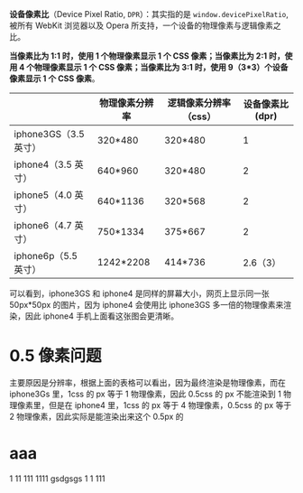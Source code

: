 **设备像素比**（Device Pixel Ratio, `DPR`）：其实指的是 `window.devicePixelRatio`, 被所有 WebKit 浏览器以及 Opera 所支持，一个设备的物理像素与逻辑像素之比。

**当像素比为 1:1 时，使用 1 个物理像素显示 1 个 CSS 像素；当像素比为 2:1 时，使用 4 个物理像素显示 1 个 CSS 像素；当像素比为 3:1 时，使用 9（3\*3）个设备像素显示 1 个 CSS 像素**。

|                       | 物理像素分辨率 | 逻辑像素分辨率（css） | 设备像素比(dpr) |
| :-------------------- | -------------- | --------------------- | --------------- |
| iphone3GS（3.5 英寸） | 320\*480       | 320\*480              | 1               |
| iphone4（3.5 英寸）   | 640\*960       | 320\*480              | 2               |
| iphone5（4.0 英寸）   | 640\*1136      | 320\*568              | 2               |
| iphone6（4.7 英寸）   | 750\*1334      | 375\*667              | 2               |
| iphone6p（5.5 英寸）  | 1242\*2208     | 414\*736              | 2.6（3）        |

可以看到，iphone3GS 和 iphone4 是同样的屏幕大小，网页上显示同一张 50px\*50px 的图片，因为 iphone4 会使用比 iphone3GS 多一倍的物理像素来渲染，因此 iphone4 手机上面看这张图会更清晰。

# 0.5 像素问题

主要原因是分辨率，根据上面的表格可以看出，因为最终渲染是物理像素，而在 iphone3Gs 里，1css 的 px 等于 1 物理像素，因此 0.5css 的 px 不能渲染到 1 物理像素里，但是在 iphone4 里，1css 的 px 等于 4 物理像素，0.5css 的 px 等于 2 物理像素，因此实际是能渲染出来这个 0.5px 的

# aaa

1
11
111
1111
gsdgsgs
1
1
111
